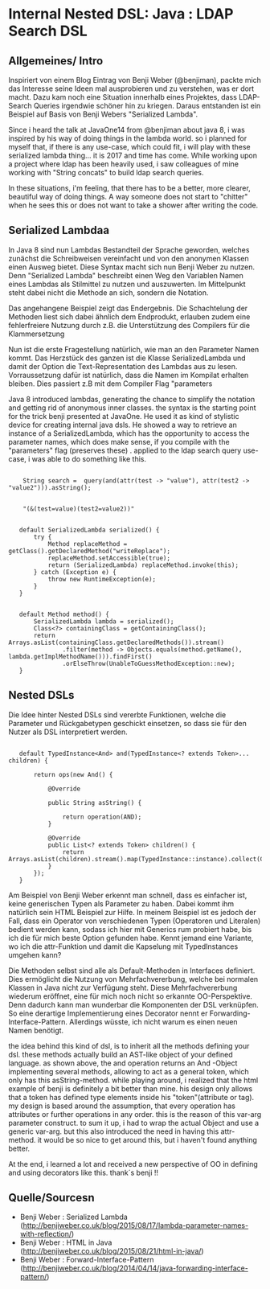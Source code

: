# Internal Nested DSL: Java :  LDAP Search DSL
## Allgemeines/ Intro
Inspiriert von einem Blog Eintrag von Benji Weber (@benjiman), packte mich das Interesse seine Ideen mal ausprobieren und zu verstehen, was er dort macht. Dazu kam noch eine Situation innerhalb eines Projektes, dass LDAP- Search Queries irgendwie schöner hin zu kriegen. Daraus entstanden ist ein Beispiel auf Basis von Benji Webers "Serialized Lambda".

Since i heard the talk at JavaOne14 from @benjiman about java 8, i was inspired by his way of doing things in the lambda world. so i planned for myself that, if there is any use-case, which could fit, i will play with these serialized lambda thing... it is 2017 and time has come.
While working upon a project where ldap has been heavily used, i saw colleagues of mine working with "String concats" to build ldap search queries. 

 In these situations, i'm feeling, that there has to be a better, more clearer, beautiful way of doing things. A way someone does not start to "chitter" when he sees this or does not want to take a shower after writing the code.     
## Serialized Lambdaa
In Java 8 sind  nun Lambdas Bestandteil der Sprache geworden, welches zunächst die Schreibweisen vereinfacht und von den anonymen Klassen einen Ausweg bietet. Diese Syntax macht sich nun Benji Weber zu nutzen. Denn "Serialized Lambda" beschreibt einen Weg den Variablen Namen eines Lambdas als Stilmittel zu nutzen und auszuwerten. Im Mittelpunkt steht dabei nicht die Methode an sich, sondern die Notation. 
Das angehangene Beispiel zeigt das Endergebnis. Die Schachtelung der Methoden liest sich dabei ähnlich dem Endprodukt, erlauben zudem eine fehlerfreiere Nutzung durch z.B. die Unterstützung des Compilers für die Klammersetzung


Nun ist die erste Fragestellung natürlich, wie man an den Parameter Namen kommt. Das Herzstück des ganzen ist die Klasse SerializedLambda und damit der Option die Text-Representation des Lambdas aus zu lesen. Vorraussetzung dafür ist natürlich, dass die Namen im Kompilat erhalten bleiben. Dies passiert z.B mit dem Compiler Flag "parameters


Java 8 introduced lambdas, generating the chance to simplify the notation and getting rid of anonymous inner classes. the syntax is the starting point for the trick benji presented at JavaOne. He used it as kind of stylistic device for creating internal java dsls. He showed a way to retrieve an instance of a SerializedLambda, which has the opportunity to access the parameter names, which does make sense, if you compile with the "parameters" flag (preserves these) . applied to the ldap search query use-case, i was able to do something like this.


```javaa

    String search =  query(and(attr(test -> "value"), attr(test2 -> "value2"))).asString();
``` 

```javaa

    "(&(test=value)(test2=value2))"
```


 
 ```
 
    default SerializedLambda serialized() {
		try {
			Method replaceMethod = getClass().getDeclaredMethod("writeReplace");
			replaceMethod.setAccessible(true);
			return (SerializedLambda) replaceMethod.invoke(this);
		} catch (Exception e) {
			throw new RuntimeException(e);
		}
	}
 ```
 ```
 
    default Method method() {
		SerializedLambda lambda = serialized();
		Class<?> containingClass = getContainingClass();
		return Arrays.asList(containingClass.getDeclaredMethods()).stream()
				.filter(method -> Objects.equals(method.getName(), lambda.getImplMethodName())).findFirst()
				.orElseThrow(UnableToGuessMethodException::new);
	}
 ``` 
 ## Nested DSLs
 
 Die Idee hinter Nested DSLs sind vererbte Funktionen, welche die Parameter und Rückgabetypen geschickt einsetzen, so dass sie für den Nutzer als DSL interpretiert werden. 
 
 ```javaa
 
    default TypedInstance<And> and(TypedInstance<? extends Token>... children) {
 	
		return ops(new And() {
		
			@Override
			
			public String asString() {
			
				return operation(AND);
			}
			
			@Override
			public List<? extends Token> children() {
				return Arrays.asList(children).stream().map(TypedInstance::instance).collect(Collectors.toList());
			}
		});
	}
 
 ```
  Am Beispiel von Benji Weber erkennt man schnell, dass es einfacher ist, keine generischen Typen als Parameter zu haben. Dabei kommt ihm natürlich sein HTML Beispiel zur Hilfe. In meinem Beispiel ist es jedoch der Fall, dass ein Operator von verschiedenen Typen (Operatoren und Literalen) bedient werden kann, sodass ich hier mit Generics rum probiert habe, bis ich die für mich beste Option gefunden habe. Kennt jemand eine Variante, wo ich die attr-Funktion und damit die Kapselung mit TypedInstances umgehen kann?   

Die Methoden selbst sind alle als Default-Methoden in Interfaces definiert. Dies ermöglicht die Nutzung von Mehrfachvererbung, welche bei normalen Klassen in Java nicht zur Verfügung steht. 
Diese Mehrfachvererbung wiederum eröffnet, eine für mich noch nicht so erkannte OO-Perspektive. Denn dadurch kann man wunderbar die  Komponenten der DSL verknüpfen. So eine derartige Implementierung eines Decorator nennt er Forwarding-Interface-Pattern. Allerdings wüsste, ich nicht warum es einen neuen Namen benötigt.   


the idea behind this kind of dsl, is to inherit all the methods defining your dsl. these methods actually build an AST-like object of your defined language. as shown above, the and operation returns an And -Object implementing several methods, allowing to act as a general token, which only has this asString-method.
 while playing around, i realized that the html example of benji is definitely a bit better than mine. his design only allows that a token has defined type elements inside his "token"(attribute or tag). my design is based around the assumption, that every operation has attributes or further operations in any order. this is the reason of this var-arg parameter construct. to sum it up, i had to wrap the actual Object and use a generic var-arg. but this also introduced the need in having this attr-method. it would be so nice to get around this, but i haven't found anything better. 
 

At the end, i learned a lot and received a new perspective of OO in defining and using decorators like this. thank´s benji !!       
## Quelle/Sourcesn
* Benji Weber : Serialized Lambda (http://benjiweber.co.uk/blog/2015/08/17/lambda-parameter-names-with-reflection/)
* Benji Weber : HTML in Java (http://benjiweber.co.uk/blog/2015/08/21/html-in-java/)
* Benji Weber : Forward-Interface-Pattern (http://benjiweber.co.uk/blog/2014/04/14/java-forwarding-interface-pattern/)


